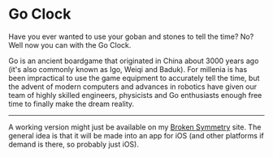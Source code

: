 # Go Clock
Have you ever wanted to use your goban and stones to tell the time? No? Well now you can with the Go Clock.

Go is an ancient boardgame that originated in China about 3000 years ago (it's also commonly known as
Igo, Weiqi and Baduk).
For millenia is has been impractical to use the game equipment to accurately tell the time, but the advent
of modern computers and advances in robotics have given our team of highly skilled engineers, physicists and Go enthusiasts enough free time to finally make the dream reality.

----

A working version might just be available on my [Broken Symmetry](www.brokensymmetry.co.uk) site. The general idea is that it will be made into an app for iOS (and other platforms if demand is there, so probably just iOS).


